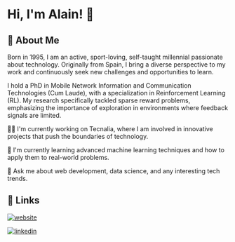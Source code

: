 # Hi, I'm Alain! 👋  
                
## 🚀 About Me  
Born in 1995, I am an active, sport-loving, self-taught millennial passionate about technology. Originally from Spain, I bring a diverse perspective to my work and continuously seek new challenges and opportunities to learn.

I hold a PhD in Mobile Network Information and Communication Technologies (Cum Laude), with a specialization in Reinforcement Learning (RL). My research specifically tackled sparse reward problems, emphasizing the importance of exploration in environments where feedback signals are limited. 

👩‍💻 I'm currently working on Tecnalia, where I am involved in innovative projects that push the boundaries of technology.

🧠 I'm currently learning advanced machine learning techniques and how to apply them to real-world problems.

💬 Ask me about web development, data science, and any interesting tech trends.

## 🔗 Links  
[![website](https://img.shields.io/badge/website-1C2F59?style=for-the-badge&logo=google-chrome&logoColor=white)](https://aklein1995.github.io/)

[![linkedin](https://img.shields.io/badge/linkedin-0A66C2?style=for-the-badge&logo=linkedin&logoColor=white)](https://www.linkedin.com/in/alainandresfernandez/)

